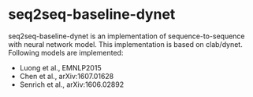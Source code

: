 # seq2seq-baseline-dynet
seq2seq-baseline-dynet is an implementation of sequence-to-sequence with neural network model.
This implementation is based on clab/dynet.
Following models are implemented:
* Luong et al., EMNLP2015
* Chen et al., arXiv:1607.01628
* Senrich et al., arXiv:1606.02892
